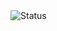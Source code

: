 <img alt="Status" src="https://img.shields.io/static/v1?label=Status&labelColor=24292F&color=8250DF&logo=github&logoColor=white&style=flat&message=On%20main%2C%20but%20barely%20functioning." />